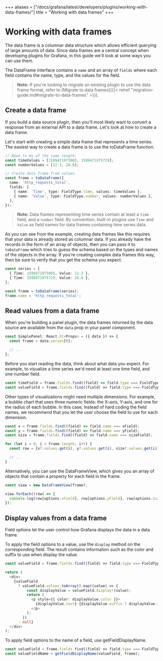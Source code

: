 +++
aliases = ["/docs/grafana/latest/developers/plugins/working-with-data-frames/"]
title = "Working with data frames"
+++

# Working with data frames

The data frame is a columnar data structure which allows efficient querying of large amounts of data. Since data frames are a central concept when developing plugins for Grafana, in this guide we'll look at some ways you can use them.

The DataFrame interface contains a `name` and an array of `fields` where each field contains the name, type, and the values for the field.

> **Note:** If you're looking to migrate an existing plugin to use the data frame format, refer to [Migrate to data frames]({{< relref "migration-guide.md#migrate-to-data-frames" >}}).

## Create a data frame

If you build a data source plugin, then you'll most likely want to convert a response from an external API to a data frame. Let's look at how to create a data frame.

Let's start with creating a simple data frame that represents a time series. The easiest way to create a data frame is to use the toDataFrame function.

```ts
// Need to be of the same length.
const timeValues = [1599471973065, 1599471975729];
const numberValues = [12.3, 28.6];

// Create data frame from values.
const frame = toDataFrame({
  name: 'http_requests_total',
  fields: [
    { name: 'Time', type: FieldType.time, values: timeValues },
    { name: 'Value', type: FieldType.number, values: numberValues },
  ],
});
```

> **Note:** Data frames representing time series contain at least a `time` field, and a `number` field. By convention, built-in plugins use `Time` and `Value` as field names for data frames containing time series data.

As you can see from the example, creating data frames like this requires that your data is already stored as columnar data. If you already have the records in the form of an array of objects, then you can pass it to `toDataFrame` which tries to guess the schema based on the types and names of the objects in the array. If you're creating complex data frames this way, then be sure to verify that you get the schema you expect.

```ts
const series = [
  { Time: 1599471973065, Value: 12.3 },
  { Time: 1599471975729, Value: 28.6 },
];

const frame = toDataFrame(series);
frame.name = 'http_requests_total';
```

## Read values from a data frame

When you're building a panel plugin, the data frames returned by the data source are available from the `data` prop in your panel component.

```ts
const SimplePanel: React.FC<Props> = ({ data }) => {
  const frame = data.series[0];

  // ...
};
```

Before you start reading the data, think about what data you expect. For example, to visualize a time series we'd need at least one time field, and one number field.

```ts
const timeField = frame.fields.find((field) => field.type === FieldType.time);
const valueField = frame.fields.find((field) => field.type === FieldType.number);
```

Other types of visualizations might need multiple dimensions. For example, a bubble chart that uses three numeric fields: the X-axis, Y-axis, and one for the radius of each bubble. In this case, instead of hard coding the field names, we recommend that you let the user choose the field to use for each dimension.

```ts
const x = frame.fields.find((field) => field.name === xField);
const y = frame.fields.find((field) => field.name === yField);
const size = frame.fields.find((field) => field.name === sizeField);

for (let i = 0; i < frame.length; i++) {
  const row = [x?.values.get(i), y?.values.get(i), size?.values.get(i)];

  // ...
}
```

Alternatively, you can use the DataFrameView, which gives you an array of objects that contain a property for each field in the frame.

```ts
const view = new DataFrameView(frame);

view.forEach((row) => {
  console.log(row[options.xField], row[options.yField], row[options.sizeField]);
});
```

## Display values from a data frame

Field options let the user control how Grafana displays the data in a data frame.

To apply the field options to a value, use the `display` method on the corresponding field. The result contains information such as the color and suffix to use when display the value.

```ts
const valueField = frame.fields.find((field) => field.type === FieldType.number);

return (
  <div>
    {valueField
      ? valueField.values.toArray().map((value) => {
          const displayValue = valueField.display!(value);
          return (
            <p style={{ color: displayValue.color }}>
              {displayValue.text} {displayValue.suffix ? displayValue.suffix : ''}
            </p>
          );
        })
      : null}
  </div>
);
```

To apply field options to the name of a field, use getFieldDisplayName.

```ts
const valueField = frame.fields.find((field) => field.type === FieldType.number);
const valueFieldName = getFieldDisplayName(valueField, frame);
```
